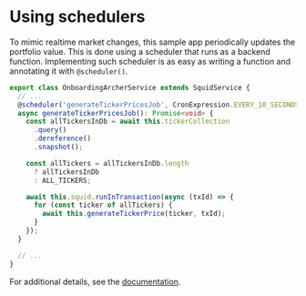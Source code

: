 # Using schedulers

To mimic realtime market changes, this sample app periodically updates the portfolio value. This is done using a
scheduler that runs as a backend function.
Implementing such scheduler is as easy as writing a function and annotating it with `@scheduler()`.

```typescript
export class OnboardingArcherService extends SquidService {
  // ...
  @scheduler('generateTickerPricesJob', CronExpression.EVERY_10_SECONDS, true)
  async generateTickerPricesJob(): Promise<void> {
    const allTickersInDb = await this.tickerCollection
      .query()
      .dereference()
      .snapshot();

    const allTickers = allTickersInDb.length
      ? allTickersInDb
      : ALL_TICKERS;

    await this.squid.runInTransaction(async (txId) => {
      for (const ticker of allTickers) {
        await this.generateTickerPrice(ticker, txId);
      }
    });
  }

  // ...
}
```

For additional details, see the  <a target="_blank" href="https://docs.squid.cloud/docs/backend/schedulers">
documentation</a>.

